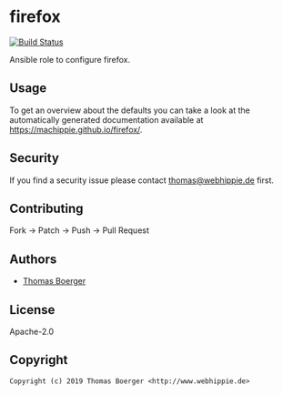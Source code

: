 # firefox

[![Build Status](https://cloud.drone.io/api/badges/machippie/firefox/status.svg)](https://cloud.drone.io/machippie/firefox)

Ansible role to configure firefox.

## Usage

To get an overview about the defaults you can take a look at the automatically generated documentation available at https://machippie.github.io/firefox/.

## Security

If you find a security issue please contact thomas@webhippie.de first.


## Contributing

Fork -> Patch -> Push -> Pull Request


## Authors

* [Thomas Boerger](https://github.com/tboerger)


## License

Apache-2.0


## Copyright

```
Copyright (c) 2019 Thomas Boerger <http://www.webhippie.de>
```
